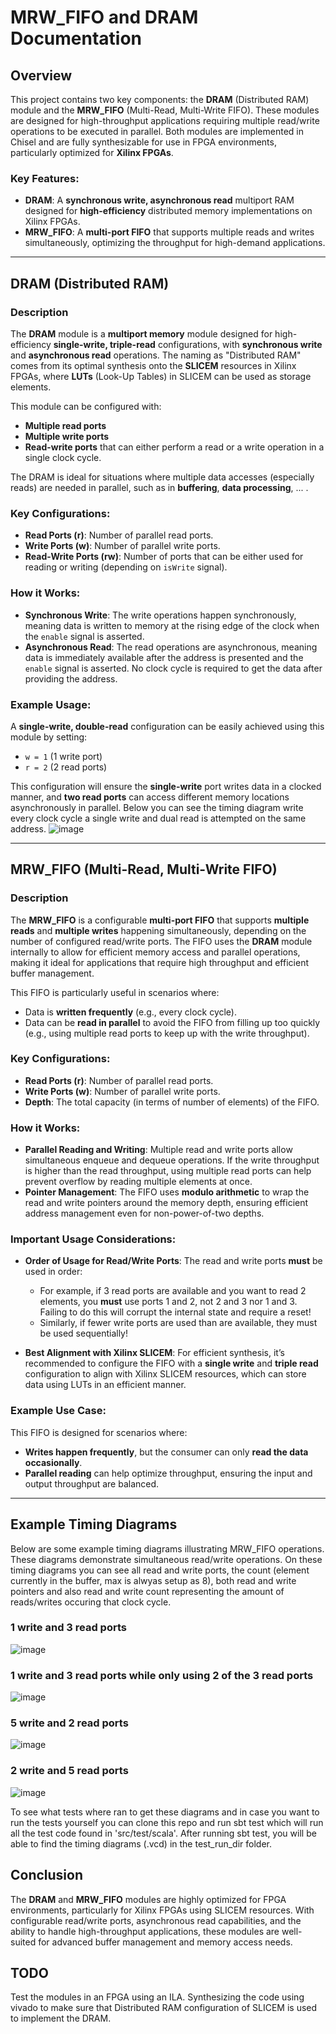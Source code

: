 
# MRW_FIFO and DRAM Documentation

## Overview

This project contains two key components: the **DRAM** (Distributed RAM) module and the **MRW_FIFO** (Multi-Read, Multi-Write FIFO). These modules are designed for high-throughput applications requiring multiple read/write operations to be executed in parallel. Both modules are implemented in Chisel and are fully synthesizable for use in FPGA environments, particularly optimized for **Xilinx FPGAs**.

### Key Features:
- **DRAM**: A **synchronous write, asynchronous read** multiport RAM designed for **high-efficiency** distributed memory implementations on Xilinx FPGAs.
- **MRW_FIFO**: A **multi-port FIFO** that supports multiple reads and writes simultaneously, optimizing the throughput for high-demand applications.

---

## DRAM (Distributed RAM)

### Description
The **DRAM** module is a **multiport memory** module designed for high-efficiency **single-write, triple-read** configurations, with **synchronous write** and **asynchronous read** operations. The naming as "Distributed RAM" comes from its optimal synthesis onto the **SLICEM** resources in Xilinx FPGAs, where **LUTs** (Look-Up Tables) in SLICEM can be used as storage elements.

This module can be configured with:
- **Multiple read ports**
- **Multiple write ports**
- **Read-write ports** that can either perform a read or a write operation in a single clock cycle.

The DRAM is ideal for situations where multiple data accesses (especially reads) are needed in parallel, such as in **buffering**, **data processing**, ... .

### Key Configurations:
- **Read Ports (r)**: Number of parallel read ports.
- **Write Ports (w)**: Number of parallel write ports.
- **Read-Write Ports (rw)**: Number of ports that can be either used for reading or writing (depending on `isWrite` signal).

### How it Works:
- **Synchronous Write**: The write operations happen synchronously, meaning data is written to memory at the rising edge of the clock when the `enable` signal is asserted.
- **Asynchronous Read**: The read operations are asynchronous, meaning data is immediately available after the address is presented and the `enable` signal is asserted. No clock cycle is required to get the data after providing the address.

### Example Usage:
A **single-write, double-read** configuration can be easily achieved using this module by setting:
- `w = 1` (1 write port)
- `r = 2` (2 read ports)

This configuration will ensure the **single-write** port writes data in a clocked manner, and **two read ports** can access different memory locations asynchronously in parallel.
Below you can see the timing diagram write every clock cycle a single write and dual read is attempted on the same address.
![image](https://github.com/user-attachments/assets/9bf23137-dccd-41dc-ad29-bcf3c95bfda7)


---

## MRW_FIFO (Multi-Read, Multi-Write FIFO)

### Description
The **MRW_FIFO** is a configurable **multi-port FIFO** that supports **multiple reads** and **multiple writes** happening simultaneously, depending on the number of configured read/write ports. The FIFO uses the **DRAM** module internally to allow for efficient memory access and parallel operations, making it ideal for applications that require high throughput and efficient buffer management.

This FIFO is particularly useful in scenarios where:
- Data is **written frequently** (e.g., every clock cycle).
- Data can be **read in parallel** to avoid the FIFO from filling up too quickly (e.g., using multiple read ports to keep up with the write throughput).

### Key Configurations:
- **Read Ports (r)**: Number of parallel read ports. 
- **Write Ports (w)**: Number of parallel write ports.
- **Depth**: The total capacity (in terms of number of elements) of the FIFO.

### How it Works:
- **Parallel Reading and Writing**: Multiple read and write ports allow simultaneous enqueue and dequeue operations. If the write throughput is higher than the read throughput, using multiple read ports can help prevent overflow by reading multiple elements at once.
- **Pointer Management**: The FIFO uses **modulo arithmetic** to wrap the read and write pointers around the memory depth, ensuring efficient address management even for non-power-of-two depths.

### Important Usage Considerations:
- **Order of Usage for Read/Write Ports**: The read and write ports **must** be used in order:
  - For example, if 3 read ports are available and you want to read 2 elements, you **must** use ports 1 and 2, not 2 and 3 nor 1 and 3. Failing to do this will corrupt the internal state and require a reset!
  - Similarly, if fewer write ports are used than are available, they must be used sequentially!
  
- **Best Alignment with Xilinx SLICEM**: For efficient synthesis, it’s recommended to configure the FIFO with a **single write** and **triple read** configuration to align with Xilinx SLICEM resources, which can store data using LUTs in an efficient manner.

### Example Use Case:
This FIFO is designed for scenarios where:
- **Writes happen frequently**, but the consumer can only **read the data occasionally**.
- **Parallel reading** can help optimize throughput, ensuring the input and output throughput are balanced.

---

## Example Timing Diagrams
Below are some example timing diagrams illustrating MRW_FIFO operations. These diagrams demonstrate simultaneous read/write operations. On these timing diagrams you can see all read and write ports, the count (element currently in the buffer, max is alwyas setup as 8), both read and write pointers and also read and write count representing the amount of reads/writes occuring that clock cycle.

### 1 write and 3 read ports
![image](https://github.com/user-attachments/assets/c8505c42-2542-49c8-b409-1c37c02d5194)

### 1 write and 3 read ports while only using 2 of the 3 read ports
![image](https://github.com/user-attachments/assets/ed8d1571-8f3a-442c-8234-f9c2b401628c)

### 5 write and 2 read ports
![image](https://github.com/user-attachments/assets/741c74ee-ae5a-4c84-98a9-2f7a0b70806b)

### 2 write and 5 read ports
![image](https://github.com/user-attachments/assets/5a29c349-05a4-4370-9b14-ace30897ac75)

To see what tests where ran to get these diagrams and in case you want to run the tests yourself you can clone this repo and run sbt test which will run all the test code found in 'src/test/scala'. After running sbt test, you will be able to find the timing diagrams (.vcd) in the test_run_dir folder.

## Conclusion
The **DRAM** and **MRW_FIFO** modules are highly optimized for FPGA environments, particularly for Xilinx FPGAs using SLICEM resources. With configurable read/write ports, asynchronous read capabilities, and the ability to handle high-throughput applications, these modules are well-suited for advanced buffer management and memory access needs.

## TODO
Test the modules in an FPGA using an ILA.
Synthesizing the code using vivado to make sure that Distributed RAM configuration of SLICEM is used to implement the DRAM.
